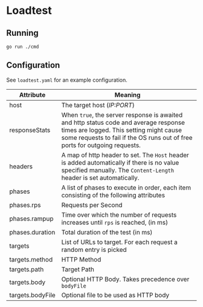 # Loadtest

## Running

```shell
go run ./cmd
```

## Configuration

See `loadtest.yaml` for an example configuration.

| Attribute        | Meaning                                                                                                                                                                                                        |
|------------------|----------------------------------------------------------------------------------------------------------------------------------------------------------------------------------------------------------------|
| host             | The target host (_IP:PORT_)                                                                                                                                                                                    |
| responseStats    | When `true`, the server response is awaited and http status code and average response times are logged. This setting might cause some requests to fail if the OS runs out of free ports for outgoing requests. |
| headers          | A map of http header to set. The `Host` header is added automatically if there is no value specified manually. The `Content-Length` header is set automatically.                                               |
| phases           | A list of phases to execute in order, each item consisting of the following attributes                                                                                                                         |
| phases.rps       | Requests per Second                                                                                                                                                                                            |
| phases.rampup    | Time over which the number of requests increases until `rps` is reached, (in ms)                                                                                                                               |
| phases.duration  | Total duration of the test (in ms)                                                                                                                                                                             |
| targets          | List of URLs to target. For each request a random entry is picked                                                                                                                                              |
| targets.method   | HTTP Method                                                                                                                                                                                                    |
| targets.path     | Target Path                                                                                                                                                                                                    |
| targets.body     | Optional HTTP Body. Takes precedence over `bodyFile`                                                                                                                                                           |
| targets.bodyFile | Optional file to be used as HTTP body                                                                                                                                                                          |